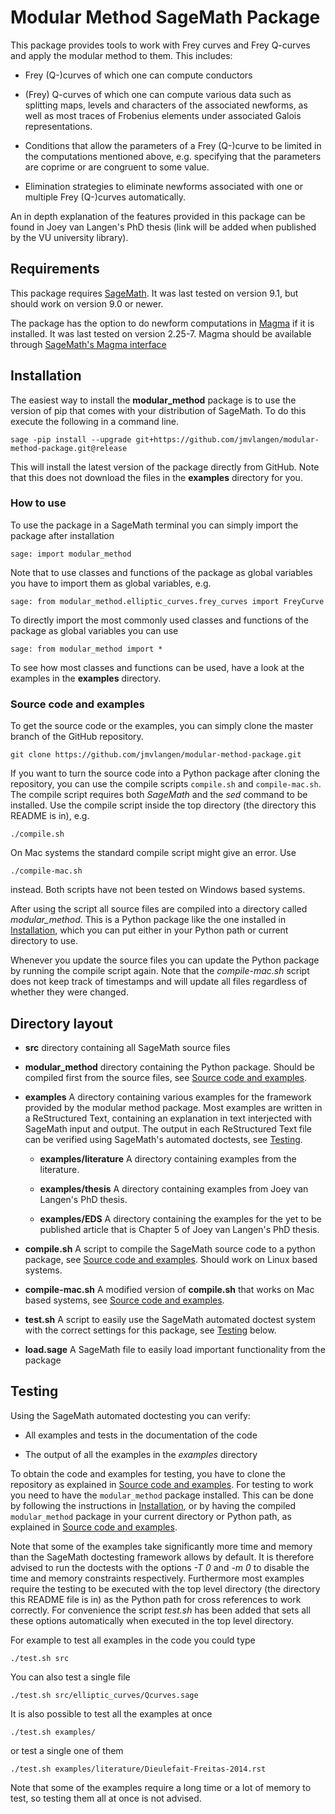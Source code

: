 # Modular Method SageMath Package
This package provides tools to work with Frey curves and Frey Q-curves
and apply the modular method to them. This includes:

- Frey (Q-)curves of which one can compute conductors

- (Frey) Q-curves of which one can compute various data such as
  splitting maps, levels and characters of the associated newforms, as
  well as most traces of Frobenius elements under associated Galois
  representations.

- Conditions that allow the parameters of a Frey (Q-)curve to be
  limited in the computations mentioned above, e.g. specifying that
  the parameters are coprime or are congruent to some value.

- Elimination strategies to eliminate newforms associated with one or
  multiple Frey (Q-)curves automatically.

An in depth explanation of the features provided in this package can
be found in Joey van Langen's PhD thesis (link will be added when
published by the VU university library).

## Requirements
This package requires [SageMath](http://ww.sagemath.org/). It was last
tested on version 9.1, but should work on version 9.0 or newer.

The package has the option to do newform computations in
[Magma](http://magma.maths.usyd.edu.au/magma) if it is installed. It
was last tested on version 2.25-7. Magma should be available through
[SageMath's Magma interface](http://doc.sagemath.org/html/en/reference/interfaces/sage/interfaces/magma.html)

## Installation

The easiest way to install the **modular_method** package is to use
the version of pip that comes with your distribution of SageMath. To
do this execute the following in a command line.

    sage -pip install --upgrade git+https://github.com/jmvlangen/modular-method-package.git@release

This will install the latest version of the package directly from
GitHub. Note that this does not download the files in the **examples**
directory for you.

### How to use

To use the package in a SageMath terminal you can simply import the
package after installation

    sage: import modular_method

Note that to use classes and functions of the package as global
variables you have to import them as global variables, e.g.

	sage: from modular_method.elliptic_curves.frey_curves import FreyCurve

To directly import the most commonly used classes and functions of the
package as global variables you can use

	sage: from modular_method import *

To see how most classes and functions can be used, have a look at the
examples in the **examples** directory.

### Source code and examples

To get the source code or the examples, you can simply clone the
master branch of the GitHub repository.

    git clone https://github.com/jmvlangen/modular-method-package.git

If you want to turn the source code into a Python package after
cloning the repository, you can use the compile scripts `compile.sh`
and `compile-mac.sh`. The compile script requires both *SageMath* and
the *sed* command to be installed. Use the compile script inside the
top directory (the directory this README is in), e.g.

    ./compile.sh

On Mac systems the standard compile script might give an error. Use

    ./compile-mac.sh

instead. Both scripts have not been tested on Windows based systems.

After using the script all source files are compiled into a directory
called *modular_method*. This is a Python package like the one
installed in [Installation](#Installation), which you can put either
in your Python path or current directory to use.

Whenever you update the source files you can update the Python package
by running the compile script again. Note that the *compile-mac.sh*
script does not keep track of timestamps and will update all files
regardless of whether they were changed.

## Directory layout

* **src** directory containing all SageMath source files

* **modular_method** directory containing the Python package. Should
  be compiled first from the source files, see [Source code and
  examples](#source-code-and-examples).

* **examples** A directory containing various examples for the
  framework provided by the modular method package. Most examples are
  written in a ReStructured Text, containing an explanation in text
  interjected with SageMath input and output. The output in each
  ReStructured Text file can be verified using SageMath's automated
  doctests, see [Testing](#Testing).

    * **examples/literature** A directory containing examples from the
      literature.

    * **examples/thesis** A directory containing examples from Joey van
      Langen's PhD thesis.

    * **examples/EDS** A directory containing the examples for the yet
      to be published article that is Chapter 5 of Joey van Langen's
      PhD thesis.

* **compile.sh** A script to compile the SageMath source code to a
  python package, see [Source code and
  examples](#source-code-and-examples). Should work on Linux based
  systems.

* **compile-mac.sh** A modified version of **compile.sh** that works
  on Mac based systems, see [Source code and
  examples](#source-code-and-examples).

* **test.sh** A script to easily use the SageMath automated doctest
  system with the correct settings for this package, see
  [Testing](#Testing) below.

* **load.sage** A SageMath file to easily load important functionality
  from the package

## Testing
Using the SageMath automated doctesting you can verify:

 - All examples and tests in the documentation of the code

 - The output of all the examples in the *examples* directory
 
To obtain the code and examples for testing, you have to clone the
repository as explained in [Source code and
examples](#source-code-and-examples). For testing to work you need to
have the `modular_method` package installed. This can be done by
following the instructions in [Installation](#installation), or by
having the compiled `modular_method` package in your current directory
or Python path, as explained in [Source code and
examples](#source-code-and-examples).

Note that some of the examples take significantly more time and memory
than the SageMath doctesting framework allows by default. It is
therefore advised to run the doctests with the options *-T 0* and *-m
0* to disable the time and memory constraints
respectively. Furthermore most examples require the testing to be
executed with the top level directory (the directory this README file
is in) as the Python path for cross references to work correctly. For
convenience the script *test.sh* has been added that sets all these
options automatically when executed in the top level directory.

For example to test all examples in the code you could type

    ./test.sh src

You can also test a single file

    ./test.sh src/elliptic_curves/Qcurves.sage

It is also possible to test all the examples at once

	./test.sh examples/

or test a single one of them

	./test.sh examples/literature/Dieulefait-Freitas-2014.rst

Note that some of the examples require a long time or a lot of memory
to test, so testing them all at once is not advised.

